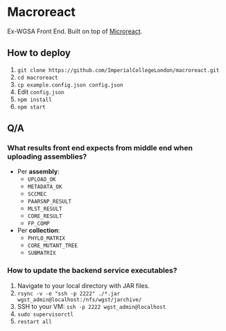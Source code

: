 # Macroreact

Ex-WGSA Front End.
Built on top of [Microreact](https://github.com/ImperialCollegeLondon/microreact).

## How to deploy

1. `git clone https://github.com/ImperialCollegeLondon/macroreact.git`
2. `cd macroreact`
3. `cp example.config.json config.json`
4. Edit `config.json`
5. `npm install`
6. `npm start`

## Q/A

### What results front end expects from middle end when uploading assemblies?
+ Per __assembly__:
  + `UPLOAD_OK`
  + `METADATA_OK`
  + `SCCMEC`
  + `PAARSNP_RESULT`
  + `MLST_RESULT`
  + `CORE_RESULT`
  + `FP_COMP`
+ Per __collection__:
  + `PHYLO_MATRIX`
  + `CORE_MUTANT_TREE`
  + `SUBMATRIX`

### How to update the backend service executables?

1. Navigate to your local directory with JAR files.
2. `rsync -v -e "ssh -p 2222" ./*.jar wgst_admin@localhost:/nfs/wgst/jarchive/`
3. SSH to your VM: `ssh -p 2222 wgst_admin@localhost`
4. `sudo supervisorctl`
5. `restart all`
